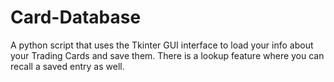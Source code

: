 # Card-Database
A python script that uses the Tkinter GUI interface to load your info about your Trading Cards and save them. There is a lookup feature where you can recall a saved entry as well.
